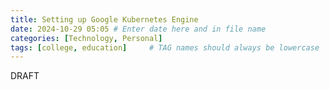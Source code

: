 ```yaml
---
title: Setting up Google Kubernetes Engine
date: 2024-10-29 05:05 # Enter date here and in file name
categories: [Technology, Personal]
tags: [college, education]     # TAG names should always be lowercase
---
```


DRAFT 